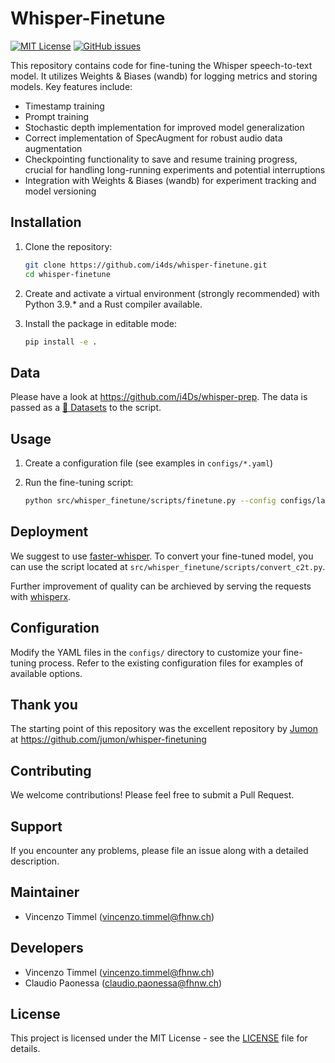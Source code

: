 # Whisper-Finetune

[![MIT License](https://img.shields.io/badge/License-MIT-blue.svg)](https://opensource.org/licenses/MIT)
[![GitHub issues](https://img.shields.io/github/issues/i4ds/whisper-finetune.svg)](https://github.com/i4ds/whisper-finetune/issues)

This repository contains code for fine-tuning the Whisper speech-to-text model. It utilizes Weights & Biases (wandb) for logging metrics and storing models. Key features include:

- Timestamp training
- Prompt training
- Stochastic depth implementation for improved model generalization
- Correct implementation of SpecAugment for robust audio data augmentation
- Checkpointing functionality to save and resume training progress, crucial for handling long-running experiments and potential interruptions
- Integration with Weights & Biases (wandb) for experiment tracking and model versioning

## Installation

1. Clone the repository:
   ```bash
   git clone https://github.com/i4ds/whisper-finetune.git
   cd whisper-finetune
   ```

2. Create and activate a virtual environment (strongly recommended) with Python 3.9.* and a Rust compiler available.

3. Install the package in editable mode:
   ```bash
   pip install -e .
   ```

## Data
Please have a look at https://github.com/i4Ds/whisper-prep. The data is passed as a [🤗 Datasets](https://huggingface.co/docs/datasets/en/index) to the script.

## Usage

1. Create a configuration file (see examples in `configs/*.yaml`)

2. Run the fine-tuning script:
   ```bash
   python src/whisper_finetune/scripts/finetune.py --config configs/large-cv-srg-sg-corpus.yaml
   ```


## Deployment
We suggest to use [faster-whisper](https://github.com/SYSTRAN/faster-whisper). To convert your fine-tuned model, you can use the script located at `src/whisper_finetune/scripts/convert_c2t.py`. 

Further improvement of quality can be archieved by serving the requests with [whisperx](https://github.com/m-bain/whisperX).

## Configuration

Modify the YAML files in the `configs/` directory to customize your fine-tuning process. Refer to the existing configuration files for examples of available options.

## Thank you

The starting point of this repository was the excellent repository by [Jumon](https://github.com/jumon) at https://github.com/jumon/whisper-finetuning

## Contributing

We welcome contributions! Please feel free to submit a Pull Request.

## Support

If you encounter any problems, please file an issue along with a detailed description.

## Maintainer

- Vincenzo Timmel (vincenzo.timmel@fhnw.ch)

## Developers

- Vincenzo Timmel (vincenzo.timmel@fhnw.ch)
- Claudio Paonessa (claudio.paonessa@fhnw.ch)

## License

This project is licensed under the MIT License - see the [LICENSE](LICENSE) file for details.

